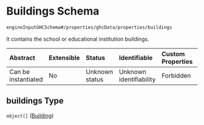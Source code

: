 # Buildings Schema

```txt
engineInputGHCSchema#/properties/ghcData/properties/buildings
```

It contains the school or educational institution buildings.

| Abstract            | Extensible | Status         | Identifiable            | Custom Properties | Additional Properties | Access Restrictions | Defined In                                                        |
| :------------------ | :--------- | :------------- | :---------------------- | :---------------- | :-------------------- | :------------------ | :---------------------------------------------------------------- |
| Can be instantiated | No         | Unknown status | Unknown identifiability | Forbidden         | Allowed               | none                | [ghc.schema.json*](../out/ghc.schema.json "open original schema") |

## buildings Type

`object[]` ([Building](ghc-properties-ghcdata-properties-buildings-building.md))
